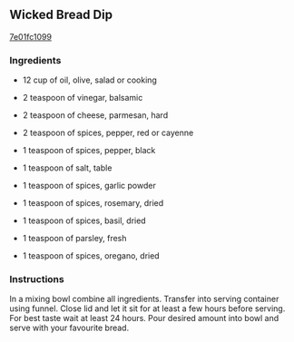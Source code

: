 ## Wicked Bread Dip

[7e01fc1099](http://www.food.com/recipe/wicked-bread-dip-356145)

### Ingredients

 - 12 cup of oil, olive, salad or cooking

 - 2 teaspoon of vinegar, balsamic

 - 2 teaspoon of cheese, parmesan, hard

 - 2 teaspoon of spices, pepper, red or cayenne

 - 1 teaspoon of spices, pepper, black

 - 1 teaspoon of salt, table

 - 1 teaspoon of spices, garlic powder

 - 1 teaspoon of spices, rosemary, dried

 - 1 teaspoon of spices, basil, dried

 - 1 teaspoon of parsley, fresh

 - 1 teaspoon of spices, oregano, dried

### Instructions

In a mixing bowl combine all ingredients. Transfer into serving container using funnel. Close lid and let it sit for at least a few hours before serving. For best taste wait at least 24 hours. Pour desired amount into bowl and serve with your favourite bread.